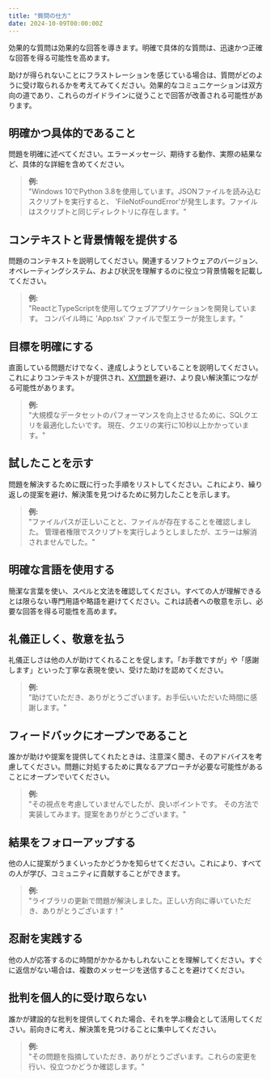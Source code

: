 ```yaml
---
title: "質問の仕方"
date: 2024-10-09T00:00:00Z
---
```


効果的な質問は効果的な回答を導きます。明確で具体的な質問は、迅速かつ正確な回答を得る可能性を高めます。

助けが得られないことにフラストレーションを感じている場合は、質問がどのように受け取られるかを考えてみてください。効果的なコミュニケーションは双方向の道であり、これらのガイドラインに従うことで回答が改善される可能性があります。

## 明確かつ具体的であること

問題を明確に述べてください。エラーメッセージ、期待する動作、実際の結果など、具体的な詳細を含めてください。

> **例:**  
> "Windows 10でPython 3.8を使用しています。JSONファイルを読み込むスクリプトを実行すると、
> 'FileNotFoundError'が発生します。ファイルはスクリプトと同じディレクトリに存在します。"

## コンテキストと背景情報を提供する

問題のコンテキストを説明してください。関連するソフトウェアのバージョン、オペレーティングシステム、および状況を理解するのに役立つ背景情報を記載してください。

> **例:**  
> "ReactとTypeScriptを使用してウェブアプリケーションを開発しています。
> コンパイル時に 'App.tsx' ファイルで型エラーが発生します。"

## 目標を明確にする

直面している問題だけでなく、達成しようとしていることを説明してください。これによりコンテキストが提供され、[XY問題](https://xyproblem.info/)を避け、より良い解決策につながる可能性があります。

> **例:**  
> "大規模なデータセットのパフォーマンスを向上させるために、SQLクエリを最適化したいです。
> 現在、クエリの実行に10秒以上かかっています。"

## 試したことを示す

問題を解決するために既に行った手順をリストしてください。これにより、繰り返しの提案を避け、解決策を見つけるために努力したことを示します。

> **例:**  
> "ファイルパスが正しいことと、ファイルが存在することを確認しました。
> 管理者権限でスクリプトを実行しようとしましたが、エラーは解消されませんでした。"

## 明確な言語を使用する

簡潔な言葉を使い、スペルと文法を確認してください。すべての人が理解できるとは限らない専門用語や略語を避けてください。これは読者への敬意を示し、必要な回答を得る可能性を高めます。

## 礼儀正しく、敬意を払う

礼儀正しさは他の人が助けてくれることを促します。「お手数ですが」や「感謝します」といった丁寧な表現を使い、受けた助けを認めてください。

> **例:**  
> "助けていただき、ありがとうございます。お手伝いいただいた時間に感謝します。"

## フィードバックにオープンであること

誰かが助けや提案を提供してくれたときは、注意深く聞き、そのアドバイスを考慮してください。問題に対処するために異なるアプローチが必要な可能性があることにオープンでいてください。

> **例:**  
> "その視点を考慮していませんでしたが、良いポイントです。
> その方法で実装してみます。提案をありがとうございます。"

## 結果をフォローアップする

他の人に提案がうまくいったかどうかを知らせてください。これにより、すべての人が学び、コミュニティに貢献することができます。

> **例:**  
> "ライブラリの更新で問題が解決しました。正しい方向に導いていただき、ありがとうございます！"

## 忍耐を実践する

他の人が応答するのに時間がかかるかもしれないことを理解してください。すぐに返信がない場合は、複数のメッセージを送信することを避けてください。

## 批判を個人的に受け取らない

誰かが建設的な批判を提供してくれた場合、それを学ぶ機会として活用してください。前向きに考え、解決策を見つけることに集中してください。

> **例:**  
> "その問題を指摘していただき、ありがとうございます。これらの変更を行い、役立つかどうか確認します。"
